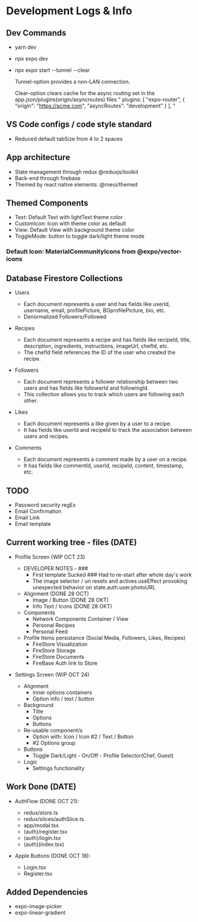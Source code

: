# Development Logs & Info

## Dev Commands

- yarn dev
- npx expo dev
- npx expo start --tunnel --clear

     Tunnel-option provides a non-LAN connection.

     Clear-option clears cache for the async routing set in the app.json/plugins(origin/asyncroutes) files
     " plugins: [
        "expo-router",
        {
          "origin": "https://acme.com",
          "asyncRoutes": "development"
        }
      ],
      "

## VS Code configs / code style standard

- Reduced default tabSize from 4 to 2 spaces

## App architecture

- State management through redux @reduxjs/toolkit
- Back-end through firebase
- Themed by react native elements: @rneui/themed

## Themed Components

- Text: Default Text with lightText theme color
- CustomIcon: Icon with theme color as default
- View: Default View with background theme color
- ToggleMode: button to toggle dark/light theme mode

### Default Icon: MaterialCommunityIcons from @expo/vector-icons

## Database Firestore Collections

- Users
  - Each document represents a user and has fields like userId, username, email, profilePicture, BGprofilePicture, bio, etc.
  - Denormalized Followers/Followed
  
- Recipes
  - Each document represents a recipe and has fields like recipeId, title, description, ingredients, instructions, imageUrl, chefId, etc.
  - The chefId field references the ID of the user who created the recipe.

- Followers
  - Each document represents a follower relationship between two users and has fields like followerId and followingId.
  - This collection allows you to track which users are following each other.

- Likes
  - Each document represents a like given by a user to a recipe.
  - It has fields like userId and recipeId to track the association between users and recipes.

- Comments
  - Each document represents a comment made by a user on a recipe.
  - It has fields like commentId, userId, recipeId, content, timestamp, etc.

## TODO

- Password security regEx
- Email Confirmation
- Email Link
- Email template

## Current working tree - files (DATE)

- Profile Screen (WIP OCT 23)
  
  - DEVELOPER NOTES - ###
    - First template Sucked ### Had to re-start after whole day's work
    - The image selector / uri resets and actives useEffect provoking unexpected behavior on state.auth.user.photoURL
  - Alignment (DONE 28 OCT)
    - Image / Button (DONE 28 OKT)
    - Info Text / Icons (DONE 28 OKT)
  - Components
    - Network Components Container / View
    - Personal Recipes
    - Personal Feed
  - Profile Items persistance (Social Media, Followers, Likes, Recipes)
    - FireStore Visualization
    - FireStore Storage
    - FireStore Documents
    - FireBase Auth link to Store

- Settings Screen (WIP OCT 24)
  - Alignment
    - Inner options containers
    - Option info / text / button
  - Background
    - Title
    - Options
    - Buttons
  - Re-usable component/s
    - Option with: Icon / Icon #2 / Text / Button
    - #2 Options group
  - Buttons
    - Toggle Dark/Light - On/Off - Profile Selector(Chef, Guest)  
  - Logic
    - Settings functionality

## Work Done (DATE)

- AuthFlow (DONE OCT 21):
  - redux/store.ts
  - redux/slices/authSlice.ts
  - app/modal.tsx
  - (auth)/register.tsx
  - (auth)/login.tsx
  - (auth)(index.tsx)

- Apple Buttons (DONE OCT 18):
  - Login.tsx
  - Register.tsx

## Added Dependencies

- expo-image-picker
- expo-linear-gradient
